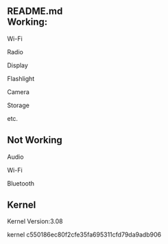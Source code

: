  README.md                                                                                                                                                                                                   
 Working:
 ------------
 Wi-Fi

 Radio

 Display

 Flashlight

 Camera

 Storage

 etc.


 Not Working
 --------------

 Audio

 Wi-Fi

 Bluetooth


 Kernel
 --------------------------------
 Kernel Version:3.08

 kernel c550186ec80f2cfe35fa695311cfd79da9adb906
